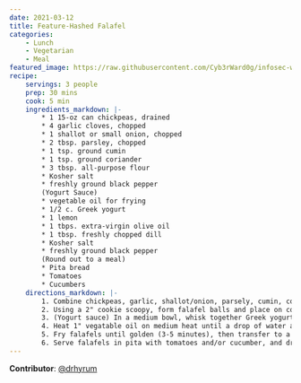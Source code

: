 ```yaml
---
date: 2021-03-12
title: Feature-Hashed Falafel
categories:
    - Lunch
    - Vegetarian
    - Meal
featured_image: https://raw.githubusercontent.com/Cyb3rWard0g/infosec-well-done/master/docs/images/posts/feature-hashed-falafel.jpg
recipe:
    servings: 3 people
    prep: 30 mins
    cook: 5 min
    ingredients_markdown: |-
        * 1 15-oz can chickpeas, drained
        * 4 garlic cloves, chopped
        * 1 shallot or small onion, chopped
        * 2 tbsp. parsley, chopped
        * 1 tsp. ground cumin
        * 1 tsp. ground coriander
        * 3 tbsp. all-purpose flour
        * Kosher salt
        * freshly ground black pepper
        (Yogurt Sauce)
        * vegetable oil for frying
        * 1/2 c. Greek yogurt
        * 1 lemon
        * 1 tbps. extra-virgin olive oil
        * 1 tbsp. freshly chopped dill
        * Kosher salt
        * freshly ground black pepper
        (Round out to a meal)
        * Pita bread
        * Tomatoes
        * Cucumbers
    directions_markdown: |-
        1. Combine chickpeas, garlic, shallot/onion, parsely, cumin, coriander, and flour in a food processor.  Season lightly with Kosher salt and pepper.  Keep it rough and chunky.
        2. Using a 2" cookie scoopy, form falafel balls and place on cookie sheet covered with wax paper.  Refrigerate for 10 minutes whilst preparing yogurt sauce.
        3. (Yogurt sauce) In a medium bowl, whisk together Greek yogurt, juice from squeezed lemon, oil and dill.  Season with salt and pepper and mix well.  With a zester, sprinkle top with 1/4 teaspoon of lemon peel zest.  Refrigerate.
        4. Heat 1" vegatable oil on medium heat until a drop of water added to the oil pops (250-300 degrees F).
        5. Fry falafels until golden (3-5 minutes), then transfer to a plate wit a paper towel to absorb oil.  Season immediately with Kosher salt.
        6. Serve falafels in pita with tomatoes and/or cucumber, and drizzle generously with yogurt sauce.
---
```


**Contributor**: [@drhyrum](https://twitter.com/drhyrum)
